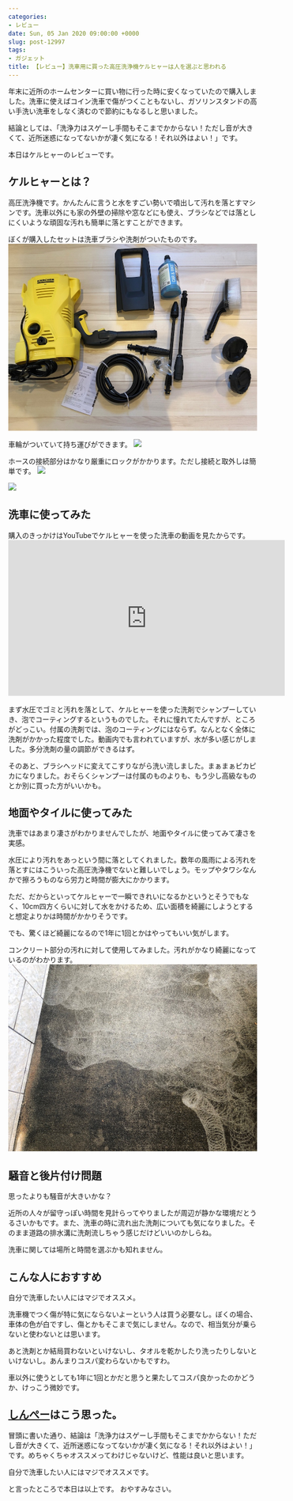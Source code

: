 ```yaml
---
categories:
- レビュー
date: Sun, 05 Jan 2020 09:00:00 +0000
slug: post-12997
tags:
- ガジェット
title: 【レビュー】洗車用に買った高圧洗浄機ケルヒャーは人を選ぶと思われる
---
```


年末に近所のホームセンターに買い物に行った時に安くなっていたので購入しました。洗車に使えばコイン洗車で傷がつくこともないし、ガソリンスタンドの高い手洗い洗車をしなく済むので節約にもなるしと思いました。

結論としては、「洗浄力はスゲーし手間もそこまでかからない！ただし音が大きくて、近所迷惑になってないかが凄く気になる！それ以外はよい！」です。

本日はケルヒャーのレビューです。

<!--more-->
<h2>ケルヒャーとは？</h2>
高圧洗浄機です。かんたんに言うと水をすごい勢いで噴出して汚れを落とすマシンです。洗車以外にも家の外壁の掃除や窓などにも使え、ブラシなどでは落としにくいような頑固な汚れも簡単に落とすことができます。

ぼくが購入したセットは洗車ブラシや洗剤がついたものです。
![](images/IMG_1130.jpeg)

車輪がついていて持ち運びができます。
![](images/IMG_1135.jpeg)

ホースの接続部分はかなり厳重にロックがかかります。ただし接続と取外しは簡単です。
![](images/IMG_1134.jpeg)

![](images/IMG_1133.jpeg)

<h2>洗車に使ってみた</h2>
購入のきっかけはYouTubeでケルヒャーを使った洗車の動画を見たからです。
<iframe src="https://www.youtube.com/embed/WaeuMGbJRBc" width="560" height="315" frameborder="0" allowfullscreen="allowfullscreen"></iframe>

まず水圧でゴミと汚れを落として、ケルヒャーを使った洗剤でシャンプーしていき、泡でコーティングするというものでした。それに憧れてたんですが、ところがどっこい。付属の洗剤では、泡のコーティングにはならず。なんとなく全体に洗剤がかかった程度でした。動画内でも言われていますが、水が多い感じがしました。多分洗剤の量の調節ができるはず。

そのあと、ブラシヘッドに変えてこすりながら洗い流しました。まぁまぁピカピカになりました。おそらくシャンプーは付属のものよりも、もう少し高級なものとか別に買った方がいいかも。

<h2>地面やタイルに使ってみた</h2>
洗車ではあまり凄さがわかりませんでしたが、地面やタイルに使ってみて凄さを実感。

水圧により汚れをあっという間に落としてくれました。数年の風雨による汚れを落とすにはこういった高圧洗浄機でないと難しいでしょう。モップやタワシなんかで擦ろうものなら労力と時間が膨大にかかります。

ただ、だからといってケルヒャーで一瞬できれいになるかというとそうでもなく、10cm四方くらいに対して水をかけるため、広い面積を綺麗にしようとすると想定よりかは時間がかかりそうです。

でも、驚くほど綺麗になるので1年に1回とかはやってもいい気がします。

コンクリート部分の汚れに対して使用してみました。汚れがかなり綺麗になっているのがわかります。
![](images/IMG_1140.jpeg)

<h2>騒音と後片付け問題</h2>
思ったよりも騒音が大きいかな？

近所の人々が留守っぽい時間を見計らってやりましたが周辺が静かな環境だとうるさいかもです。また、洗車の時に流れ出た洗剤についても気になりました。そのまま道路の排水溝に洗剤流しちゃう感じだけどいいのかしらね。

洗車に関しては場所と時間を選ぶかも知れません。

<h2>こんな人におすすめ</h2>
自分で洗車したい人にはマジでオススメ。

洗車機でつく傷が特に気にならないよーという人は買う必要なし。ぼくの場合、車体の色が白ですし、傷とかもそこまで気にしません。なので、相当気分が乗らないと使わないとは思います。

あと洗剤とか結局買わないといけないし、タオルを乾かしたり洗ったりしないといけないし。あんまりコスパ変わらないかもですわ。

車以外に使うとしても1年に1回とかだと思うと果たしてコスパ良かったのかどうか、けっこう微妙です。

<h2><a href="https://twitter.com/s_s_p_y">しんぺー</a>はこう思った。</h2>
冒頭に書いた通り、結論は「洗浄力はスゲーし手間もそこまでかからない！ただし音が大きくて、近所迷惑になってないかが凄く気になる！それ以外はよい！」です。めちゃくちゃオススメってわけじゃないけど、性能は良いと思います。

自分で洗車したい人にはマジでオススメです。

と言ったところで本日は以上です。
おやすみなさい。